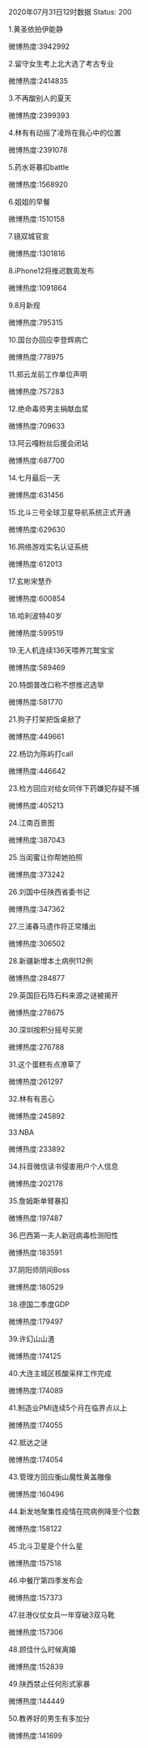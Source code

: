 2020年07月31日12时数据
Status: 200

1.黄圣依拍伊能静

微博热度:3942992

2.留守女生考上北大选了考古专业

微博热度:2414835

3.不再酸别人的夏天

微博热度:2399393

4.林有有动摇了凌玲在我心中的位置

微博热度:2391078

5.药水哥暴扣battle

微博热度:1568920

6.姐姐的早餐

微博热度:1510158

7.镜双城官宣

微博热度:1301816

8.iPhone12将推迟数周发布

微博热度:1091864

9.8月新规

微博热度:795315

10.国台办回应李登辉病亡

微博热度:778975

11.郑云龙前工作单位声明

微博热度:757283

12.绝命毒师男主捐献血浆

微博热度:709633

13.阿云嘎粉丝后援会闭站

微博热度:687700

14.七月最后一天

微博热度:631456

15.北斗三号全球卫星导航系统正式开通

微博热度:629630

16.网络游戏实名认证系统

微博热度:612013

17.玄彬宋慧乔

微博热度:600854

18.哈利波特40岁

微博热度:599519

19.无人机连续136天喂养兀鹫宝宝

微博热度:589469

20.特朗普改口称不想推迟选举

微博热度:581770

21.狗子打架把饭桌掀了

微博热度:449661

22.杨玏为陈屿打call

微博热度:446642

23.检方回应对给女同伴下药嫌犯存疑不捕

微博热度:405213

24.江南百景图

微博热度:387043

25.当闺蜜让你帮她拍照

微博热度:373242

26.刘国中任陕西省委书记

微博热度:347362

27.三浦春马遗作将正常播出

微博热度:306502

28.新疆新增本土病例112例

微博热度:284877

29.英国巨石阵石料来源之谜被揭开

微博热度:278675

30.深圳按积分摇号买房

微博热度:276788

31.这个蛋糕有点潦草了

微博热度:261297

32.林有有恶心

微博热度:245892

33.NBA

微博热度:233892

34.抖音微信读书侵害用户个人信息

微博热度:202178

35.詹姆斯单臂暴扣

微博热度:197487

36.巴西第一夫人新冠病毒检测阳性

微博热度:183591

37.阴阳师阴间Boss

微博热度:180529

38.德国二季度GDP

微博热度:179497

39.许幻山山渣

微博热度:174125

40.大连主城区核酸采样工作完成

微博热度:174089

41.制造业PMI连续5个月在临界点以上

微博热度:174055

42.抵达之谜

微博热度:174054

43.管理方回应衡山魔性黄盖雕像

微博热度:160496

44.新发地聚集性疫情在院病例降至个位数

微博热度:158122

45.北斗卫星是个什么星

微博热度:157518

46.中餐厅第四季发布会

微博热度:157373

47.驻港仪仗女兵一年穿破3双马靴

微博热度:157306

48.顾佳什么时候离婚

微博热度:152839

49.陕西禁止任何形式家暴

微博热度:144449

50.教养好的男生有多加分

微博热度:141699

